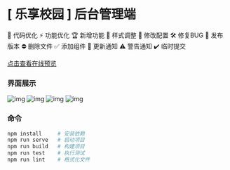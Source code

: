 # [ 乐享校园 ] 后台管理端


🚀 代码优化 ⚡️ 功能优化 🏆 新增功能 🎨 样式调整 🔧 修改配置 🛠️ 修复BUG
🎉 发布版本 ⛔️ 删除文件 ✅ 添加组件 🔔 更新通知 ⚠️ 警告通知 ✔️ 临时提交

[点击查看在线预览](https://hrspider.top/admin)

### 界面展示
![img](https://gitee.com/chinesee/images/raw/master/img/img_035.png)
![img](https://gitee.com/chinesee/images/raw/master/img/img_036.png)
![img](https://gitee.com/chinesee/images/raw/master/img/img_037.png)
![img](https://gitee.com/chinesee/images/raw/master/img/img_038.png)

### 命令
```bash
npm install     # 安装依赖
npm run serve   # 启动项目
npm run build   # 构建项目
npm run test    # 执行测试
npm run lint    # 格式化文件
```
